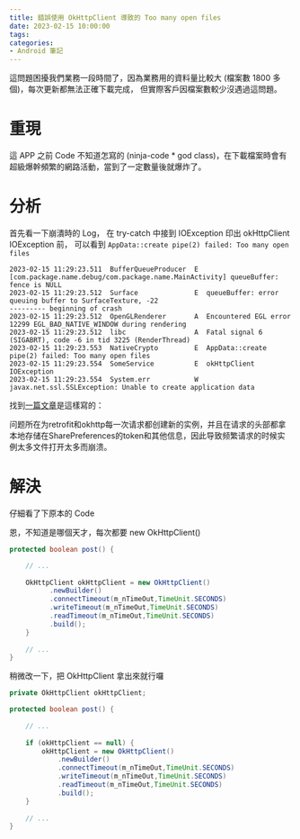 ```yaml
---
title: 錯誤使用 OkHttpClient 導致的 Too many open files
date: 2023-02-15 10:00:00
tags:
categories:
- Android 筆記
---
```


這問題困擾我們業務一段時間了，因為業務用的資料量比較大 (檔案數 1800 多個)，每次更新都無法正確下載完成，
但實際客戶因檔案數較少沒遇過這問題。

<!--more-->

# 重現

這 APP 之前 Code 不知道怎寫的 (ninja-code * god class)，在下載檔案時會有超級爆幹頻繁的網路活動，當到了一定數量後就爆炸了。

# 分析

首先看一下崩潰時的 Log， 在 try-catch 中接到 IOException 印出 okHttpClient IOException 前，
可以看到 `AppData::create pipe(2) failed: Too many open files`

```
2023-02-15 11:29:23.511  BufferQueueProducer  E [com.package.name.debug/com.package.name.MainActivity] queueBuffer: fence is NULL
2023-02-15 11:29:23.512  Surface              E  queueBuffer: error queuing buffer to SurfaceTexture, -22
--------- beginning of crash
2023-02-15 11:29:23.512  OpenGLRenderer       A  Encountered EGL error 12299 EGL_BAD_NATIVE_WINDOW during rendering
2023-02-15 11:29:23.512  libc                 A  Fatal signal 6 (SIGABRT), code -6 in tid 3225 (RenderThread)
2023-02-15 11:29:23.553  NativeCrypto         E  AppData::create pipe(2) failed: Too many open files
2023-02-15 11:29:23.554  SomeService          E  okHttpClient IOException 
2023-02-15 11:29:23.554  System.err           W  javax.net.ssl.SSLException: Unable to create application data
```

找到[一篇文章](https://blog.csdn.net/u010687761/article/details/100098138)是這樣寫的：

问题所在为retrofit和okhttp每一次请求都创建新的实例，并且在请求的头部都拿本地存储在SharePreferences的token和其他信息，因此导致频繁请求的时候实例太多文件打开太多而崩溃。


# 解決

仔細看了下原本的 Code

恩，不知道是哪個天才，每次都要 new OkHttpClient()

```java
protected boolean post() {

    // ...
    
    OkHttpClient okHttpClient = new OkHttpClient()
          .newBuilder()
          .connectTimeout(m_nTimeOut,TimeUnit.SECONDS)
          .writeTimeout(m_nTimeOut,TimeUnit.SECONDS)
          .readTimeout(m_nTimeOut,TimeUnit.SECONDS)
          .build();
    }
    
    // ...
}
```

稍微改一下，把 OkHttpClient 拿出來就行囉

```java
private OkHttpClient okHttpClient;

protected boolean post() {
    
    // ...
    
    if (okHttpClient == null) {
        okHttpClient = new OkHttpClient()
            .newBuilder()
            .connectTimeout(m_nTimeOut,TimeUnit.SECONDS)
            .writeTimeout(m_nTimeOut,TimeUnit.SECONDS)
            .readTimeout(m_nTimeOut,TimeUnit.SECONDS)
            .build();
    }
    
    // ...
}
```